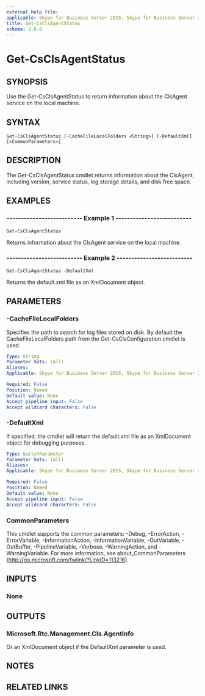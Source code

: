 ```yaml
---
external help file: 
applicable: Skype for Business Server 2015, Skype for Business Server 2019
title: Get-CsClsAgentStatus
schema: 2.0.0
---
```


# Get-CsClsAgentStatus

## SYNOPSIS
Use the Get-CsClsAgentStatus to return information about the ClsAgent service on the local machine.

## SYNTAX

```
Get-CsClsAgentStatus [-CacheFileLocalFolders <String>] [-DefaultXml] [<CommonParameters>]
```

## DESCRIPTION
The Get-CsClsAgentStatus cmdlet returns information about the ClsAgent, including version, service status, log storage details, and disk free space.

## EXAMPLES

### -------------------------- Example 1 --------------------------
```
Get-CsClsAgentStatus
```

Returns information about the ClsAgent service on the local machine.



### -------------------------- Example 2 --------------------------
```
Get-CsClsAgentStatus -DefaultXml
```

Returns the default.xml file as an XmlDocument object.



## PARAMETERS

### -CacheFileLocalFolders
Specifies the path to search for log files stored on disk.
By default the CacheFileLocalFolders path from the Get-CsClsConfiguration cmdlet is used.

```yaml
Type: String
Parameter Sets: (All)
Aliases: 
Applicable: Skype for Business Server 2015, Skype for Business Server 2019

Required: False
Position: Named
Default value: None
Accept pipeline input: False
Accept wildcard characters: False
```

### -DefaultXml
If specified, the cmdlet will return the default.xml file as an XmlDocument object for debugging purposes.

```yaml
Type: SwitchParameter
Parameter Sets: (All)
Aliases: 
Applicable: Skype for Business Server 2015, Skype for Business Server 2019

Required: False
Position: Named
Default value: None
Accept pipeline input: False
Accept wildcard characters: False
```

### CommonParameters
This cmdlet supports the common parameters: -Debug, -ErrorAction, -ErrorVariable, -InformationAction, -InformationVariable, -OutVariable, -OutBuffer, -PipelineVariable, -Verbose, -WarningAction, and -WarningVariable. For more information, see about_CommonParameters (http://go.microsoft.com/fwlink/?LinkID=113216).


## INPUTS

### None


## OUTPUTS

### Microsoft.Rtc.Management.Cls.AgentInfo
Or an XmlDocument object if the DefaultXml parameter is used.


## NOTES


## RELATED LINKS

